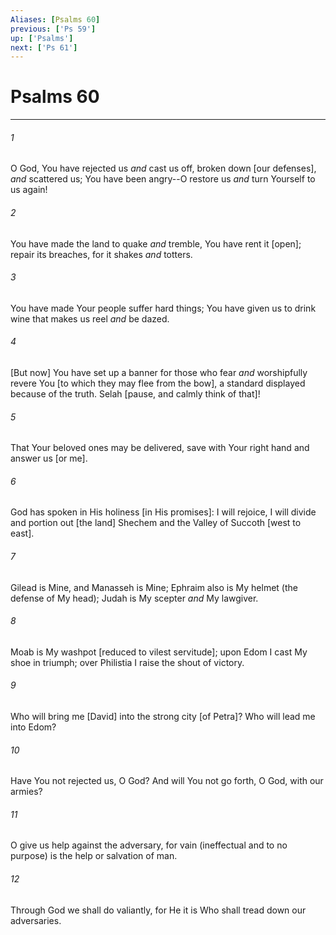 ```yaml
---
Aliases: [Psalms 60]
previous: ['Ps 59']
up: ['Psalms']
next: ['Ps 61']
---
```

# Psalms 60

***














###### 1 






O God, You have rejected us _and_ cast us off, broken down [our defenses], _and_ scattered us; You have been angry--O restore us _and_ turn Yourself to us again! 













###### 2 






You have made the land to quake _and_ tremble, You have rent it [open]; repair its breaches, for it shakes _and_ totters. 













###### 3 






You have made Your people suffer hard things; You have given us to drink wine that makes us reel _and_ be dazed. 













###### 4 






[But now] You have set up a banner for those who fear _and_ worshipfully revere You [to which they may flee from the bow], a standard displayed because of the truth. Selah [pause, and calmly think of that]! 













###### 5 






That Your beloved ones may be delivered, save with Your right hand and answer us [or me]. 













###### 6 






God has spoken in His holiness [in His promises]: I will rejoice, I will divide and portion out [the land] Shechem and the Valley of Succoth [west to east]. 













###### 7 






Gilead is Mine, and Manasseh is Mine; Ephraim also is My helmet (the defense of My head); Judah is My scepter _and_ My lawgiver. 













###### 8 






Moab is My washpot [reduced to vilest servitude]; upon Edom I cast My shoe in triumph; over Philistia I raise the shout of victory. 













###### 9 






Who will bring me [David] into the strong city [of Petra]? Who will lead me into Edom? 













###### 10 






Have You not rejected us, O God? And will You not go forth, O God, with our armies? 













###### 11 






O give us help against the adversary, for vain (ineffectual and to no purpose) is the help or salvation of man. 













###### 12 






Through God we shall do valiantly, for He it is Who shall tread down our adversaries.
